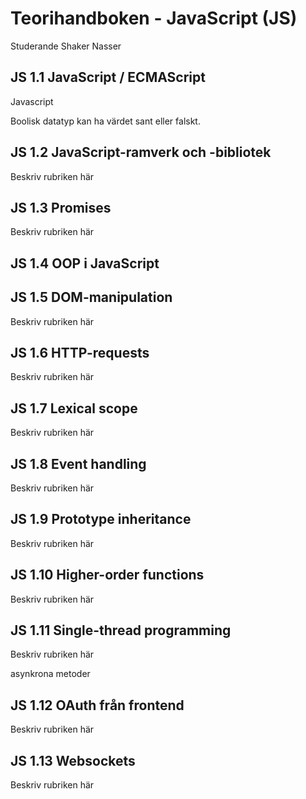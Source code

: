# Teorihandboken - JavaScript (JS)
Studerande Shaker Nasser 

## JS 1.1 JavaScript / ECMAScript

Javascript 

Boolisk datatyp kan ha värdet sant eller falskt.

## JS 1.2 JavaScript-ramverk och -bibliotek
Beskriv rubriken här

## JS 1.3 Promises
Beskriv rubriken här

## JS 1.4 OOP i JavaScript


## JS 1.5 DOM-manipulation
Beskriv rubriken här

## JS 1.6 HTTP-requests
Beskriv rubriken här

## JS 1.7 Lexical scope
Beskriv rubriken här

## JS 1.8 Event handling
Beskriv rubriken här

## JS 1.9 Prototype inheritance
Beskriv rubriken här

## JS 1.10 Higher-order functions
Beskriv rubriken här

## JS 1.11 Single-thread programming
Beskriv rubriken här

asynkrona metoder 

## JS 1.12 OAuth från frontend
Beskriv rubriken här

## JS 1.13 Websockets
Beskriv rubriken här

